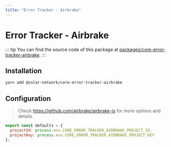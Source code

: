 ```yaml
---
title: "Error Tracker - Airbrake"
---
```


# Error Tracker - Airbrake

::: tip
You can find the source code of this package at [packages/core-error-tracker-airbrake](https://github.com/solar-network/solar-core/tree/develop/packages/core-error-tracker-airbrake).
:::

## Installation

```bash
yarn add @solar-network/core-error-tracker-airbrake
```

## Configuration

> Check https://github.com/airbrake/airbrake-js for more options and details.

```js
export const defaults = {
  projectId: process.env.CORE_ERROR_TRACKER_AIRBRAKE_PROJECT_ID,
  projectKey: process.env.CORE_ERROR_TRACKER_AIRBRAKE_PROJECT_KEY
};
```
